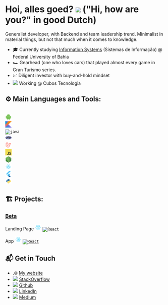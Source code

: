 # Hoi, alles goed? <img src="https://media.giphy.com/media/hvRJCLFzcasrR4ia7z/giphy.gif" width="25px"> ("Hi, how are you?" in good Dutch)

Generalist developer, with Backend and team leadership trend. Minimalist in material things, but not that much when it comes to knowledge.


- 🎓 Currently studying [Information Systems](https://ufba.br/cursos/sistemas-de-informa%C3%A7%C3%A3o-bacharelado) (Sistemas de Informação) @ Federal University of Bahia
- 🏎️ Gearhead (one who loves cars) that played almost every game in Gran Turismo series.
- 📈 Diligent investor with buy-and-hold mindset
- <img src="https://cubos.io/favicon.435e484e.png" width="16px"> Working @ Cubos Tecnologia

## ⚙️ Main Languages and Tools:
<code> <img alt="android" height="20" src="https://raw.githubusercontent.com/github/explore/80688e429a7d4ef2fca1e82350fe8e3517d3494d/topics/android/android.png"></code>
<code> <img alt="kotlin" height="20" src="https://raw.githubusercontent.com/github/explore/80688e429a7d4ef2fca1e82350fe8e3517d3494d/topics/kotlin/kotlin.png"></code>
<code> <img alt="java" height="20" src="https://logospng.org/download/java/logo-java-256.png"></code>
<code> <img alt="php" height="20" src="https://raw.githubusercontent.com/github/explore/80688e429a7d4ef2fca1e82350fe8e3517d3494d/topics/php/php.png"></code>
<code> <img alt="laravel" height="20" src="https://raw.githubusercontent.com/github/explore/80688e429a7d4ef2fca1e82350fe8e3517d3494d/topics/laravel/laravel.png"></code>
<code> <img alt="javascript" height="20" src="https://raw.githubusercontent.com/github/explore/80688e429a7d4ef2fca1e82350fe8e3517d3494d/topics/javascript/javascript.png"></code>
<code> <img alt="nodejs" height="20" src="https://raw.githubusercontent.com/github/explore/80688e429a7d4ef2fca1e82350fe8e3517d3494d/topics/nodejs/nodejs.png"></code>
<code> <img alt="react" height="20" src="https://raw.githubusercontent.com/github/explore/80688e429a7d4ef2fca1e82350fe8e3517d3494d/topics/react/react.png"></code>
<code> <img alt="flutter" height="20" src="https://raw.githubusercontent.com/github/explore/80688e429a7d4ef2fca1e82350fe8e3517d3494d/topics/flutter/flutter.png"></code>
<code> <img alt="flutter" height="20" src="https://raw.githubusercontent.com/github/explore/80688e429a7d4ef2fca1e82350fe8e3517d3494d/topics/python/python.png"></code>

## 🏗️ Projects:
### <a href="https://hofs.dev/beta/">Beta</a>
 Landing Page <code><a href="#" title="React"><img alt="React" src="https://raw.githubusercontent.com/github/explore/80688e429a7d4ef2fca1e82350fe8e3517d3494d/topics/react/react.png" height="20px"></a></code>
 <code><a href="#" title="Material UI"><img alt="React" src="https://material-ui.com/static/favicon.ico" height="20px"></a></code>
 
 App <code><a href="#" title="React"><img alt="React" src="https://raw.githubusercontent.com/github/explore/80688e429a7d4ef2fca1e82350fe8e3517d3494d/topics/react/react.png" height="20px"></a></code>
 <code><a href="#" title="Material UI"><img alt="React" src="https://material-ui.com/static/favicon.ico" height="20px"></a></code>

## 📬 Get in Touch
- .󠀠🌐 <a href="https://hofs.dev/">My website</a>
- <img height="20px" src="https://cdn.sstatic.net/Sites/br/Img/favicon.ico?v=20661a71f17b"> <a href="https://pt.stackoverflow.com/users/205108/matheus-hofstede">StackOverflow</a>
- <img height="20px" src="https://github.githubassets.com/favicons/favicon.png"> <a href="https://github.com/hofstede-matheus">Github</a>
- <img height="20px" src="https://static-exp1.licdn.com/sc/h/1bt1uwq5akv756knzdj4l6cdc"> <a href="https://www.linkedin.com/in/hofstede-matheus/">LinkedIn</a>
- <img height="20px" src="https://cdn-images-1.medium.com/fit/c/152/152/1*8I-HPL0bfoIzGied-dzOvA.png"> <a href="https://medium.com/@hofstede.matheus">Medium</a>

